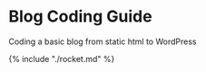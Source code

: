 # Blog Coding Guide

Coding a basic blog from static html to WordPress

{% include "./rocket.md" %}
